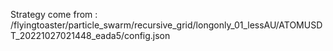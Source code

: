 Strategy come from : /flyingtoaster/particle_swarm/recursive_grid/longonly_01_lessAU/ATOMUSDT_20221027021448_eada5/config.json
